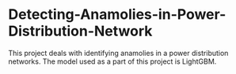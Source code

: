 # Detecting-Anamolies-in-Power-Distribution-Network
This project deals with identifying anamolies in a power distribution networks. The model used as a part of this project is LightGBM.
